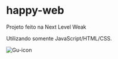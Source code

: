 # happy-web
Projeto feito na Next Level Weak

Utilizando somente JavaScript/HTML/CSS.

<img alt="Gu-icon" src="https://cdn.discordapp.com/attachments/620468845651689482/1044312262812373012/Captura_de_Tela_7.png">
